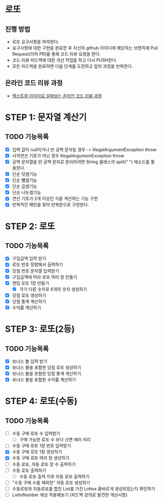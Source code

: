 # 로또
## 진행 방법
* 로또 요구사항을 파악한다.
* 요구사항에 대한 구현을 완료한 후 자신의 github 아이디에 해당하는 브랜치에 Pull Request(이하 PR)를 통해 코드 리뷰 요청을 한다.
* 코드 리뷰 피드백에 대한 개선 작업을 하고 다시 PUSH한다.
* 모든 피드백을 완료하면 다음 단계를 도전하고 앞의 과정을 반복한다.

## 온라인 코드 리뷰 과정
* [텍스트와 이미지로 살펴보는 온라인 코드 리뷰 과정](https://github.com/next-step/nextstep-docs/tree/master/codereview)

# STEP 1: 문자열 계산기
## TODO 기능목록
* [X] 입력 값이 null이거나 빈 공백 문자일 경우 -> IllegalArgumentException throw
* [X] 사칙연산 기호가 아닌 경우 IllegalArgumentException throw
* [X] 공백 문자열을 빈 공백 문자로 분리하려면 String 클래스의 split(" ") 메소드를 활용한다.
* [X] 단순 덧셈기능
* [X] 단순 뺄셈기능
* [X] 단순 곱셈기능
* [X] 단순 나눗셈기능
* [X] 연산 기호가 2개 이상인 식을 계산하는 기능 구현
* [X] 반복적인 패턴을 찾아 반복문으로 구현한다.

# STEP 2: 로또
## TODO 기능목록
* [X] 구입금액 입력 받기
* [X] 로또 번호 정렬해서 출력하기
* [X] 당첨 번호 문자열 입력받기
* [X] 구입금액에 따라 로또 여러 장 만들기
* [X] 랜덤 로또 1장 만들기
  * [X] 각기 다른 숫자로 6개의 숫자 생성하기
* [X] 당첨 로또 생성하기
* [X] 당첨 통계 계산하기
* [X] 수익률 계산하기

# STEP 3: 로또(2등)
## TODO 기능목록
* [X] 보너스 볼 입력 받기
* [X] 보너스 볼을 포함한 당첨 로또 생성하기
* [X] 보너스 볼을 포함한 당첨 통계 계산하기
* [X] 보너스 볼을 포함한 수익률 계산하기

# STEP 4: 로또(수동)
## TODO 기능목록
* [ ] 수동 구매 로또 수 입력받기
  * [ ] 구매 가능한 로또 수 보다 크면 에러 처리
* [ ] 수동 구매 로또 1장 번호 입력받기
* [X] 수동 구매 로또 1장 생성하기
* [X] 수동 구매 로또 여러 장 생성하기
* [ ] 수동 로또, 자동 로또 장 수 출력하기
* [ ] 수동 로또 출력하기
  * [ ] 수동 로또 출력 이후 자동 로또 출력하기
* [ ] "수동 구매 수를 제외한" 자동 로또 생성하기
* [ ] 수동로또와 자동로또를 합친 List<Lotto>를 가진 Lottos 올바르게 생성되었는지 확인하기
* [ ] LottoNumber 캐싱 적용해보기 (피드백 강의로 발견한 개선사항)
